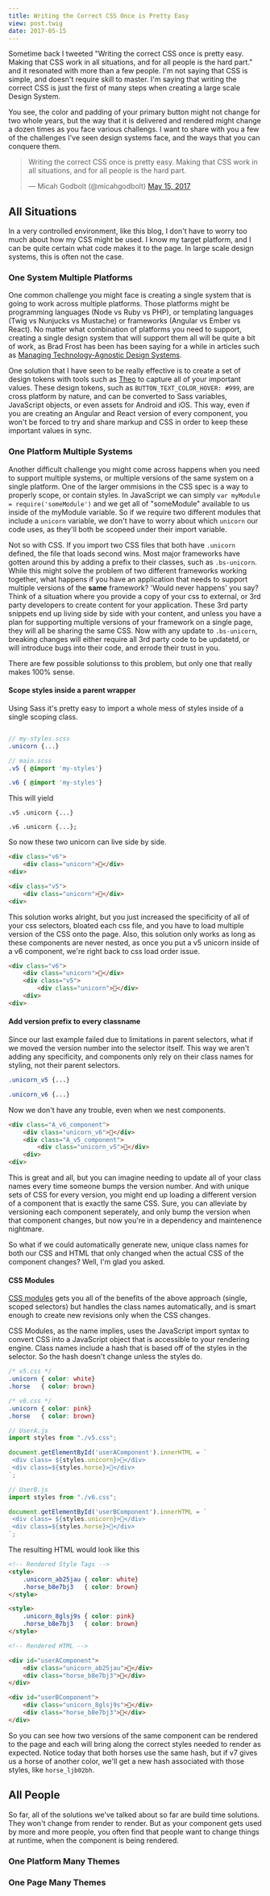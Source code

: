 ```yaml
---
title: Writing the Correct CSS Once is Pretty Easy
view: post.twig
date: 2017-05-15
---
```


Sometime back I tweeted "Writing the correct CSS once is pretty easy.  Making that CSS work in all situations, and for all people is the hard part." and it resonated with more than a few people. I'm not saying that CSS is simple, and doesn't require skill to master. I'm saying that writing the correct CSS is just the first of many steps when creating a large scale Design System. 

You see, the color and padding of your primary button might not change for two whole years, but the way that it is delivered and rendered might change a dozen times as you face various challengs. I want to share with you a few of the challenges I've seen design systems face, and the ways that you can conquere them.

<blockquote class="twitter-tweet" data-lang="en"><p lang="en" dir="ltr">Writing the correct CSS once is pretty easy.  Making that CSS  work in all situations, and for all people is the hard part.</p>&mdash; Micah Godbolt (@micahgodbolt) <a href="https://twitter.com/micahgodbolt/status/864260989629353985">May 15, 2017</a></blockquote>
<script async src="//platform.twitter.com/widgets.js" charset="utf-8"></script>


## All Situations

In a very controlled environment, like this blog, I don't have to worry too much about how my CSS might be used. I know my target platform, and I can be quite certain what code makes it to the page. In large scale design systems, this is often not the case.

### One System Multiple Platforms

One common challenge you might face is creating a single system that is going to work across multiple platforms. Those platforms might be programming languages (Node vs Ruby vs PHP), or templating languages (Twig vs Nunjucks vs Mustache) or frameworks (Angular vs Ember vs React). No matter what combination of platforms you need to support, creating a single design system that will support them all will be quite a bit of work, as Brad Frost has been has been saying for a while in articles such as [Managing Technology-Agnostic Design Systems](http://bradfrost.com/blog/post/managing-technology-agnostic-design-systems/).

One solution that I have seen to be really effective is to create a set of design tokens with tools such as [Theo](https://github.com/salesforce-ux/theo) to capture all of your important values. These design tokens, such as `BUTTON_TEXT_COLOR_HOVER: #999`, are cross platform by nature, and can be converted to Sass variables, JavaScript objects, or even assets for Android and iOS. This way, even if you are creating an Angular and React version of every component, you won't be forced to try and share markup and CSS in order to keep these important values in sync.

### One Platform Multiple Systems

Another difficult challenge you might come across happens when you need to support multiple systems, or multiple versions of the same system on a single platform. One of the larger ommisions in the CSS spec is a way to properly scope, or contain styles. In JavaScript we can simply `var myModule = require('someModule')` and we get all of "someModule" available to us inside of the myModule variable. So if we require two different modules that include a `unicorn` variable, we don't have to worry about which `unicorn` our code uses, as they'll both be scopeed under their import variable. 

Not so with CSS. If you import two CSS files that both have `.unicorn` defined, the file that loads second wins. Most major frameworks have gotten around this by adding a prefix to their classes, such as `.bs-unicorn`. While this might solve the problem of two different frameworks working together, what happens if you have an application that needs to support multiple versions of the __same__ framework? 'Would never happens' you say? Think of a situation where you provide a copy of your css to external, or 3rd party developers to create content for your application. These 3rd party snippets end up living side by side with your content, and unless you have a plan for supporting multiple versions of your framework on a single page, they will all be sharing the same CSS. Now with any update to `.bs-unicorn`, breaking changes will either require all 3rd party code to be updatetd, or will introduce bugs into their code, and errode their trust in you.

There are few possible solutionss to this problem, but only one that really makes 100% sense.

#### Scope styles inside a parent wrapper

Using Sass it's pretty easy to import a whole mess of styles inside of a single scoping class.

```sass

// my-styles.scss
.unicorn {...}

// main.scss
.v5 { @import 'my-styles'}

.v6 { @import 'my-styles'}
```

This will yield

```
.v5 .unicorn {...}

.v6 .unicorn {...};
```

So now these two unicorn can live side by side.

```html
<div class="v6">
    <div class="unicorn">🦄</div>
<div>

<div class="v5">
    <div class="unicorn">🦄</div>
<div>
```

This solution works alright, but you just increased the specificity of all of your css selectors, bloated each css file, and you have to load multiple version of the CSS onto the page. Also, this solution only works as long as these components are never nested, as once you put a v5 unicorn inside of a v6 component, we're right back to css load order issue.

```html
<div class="v6">
    <div class="unicorn">🦄</div>
    <div class="v5">
        <div class="unicorn">🦄</div>
    <div>
<div>
```

#### Add version prefix to every classname

Since our last example failed due to limitations in parent selectors, what if we moved the version number into the selector itself. This way we aren't adding any specificity, and components only rely on their class names for styling, not their parent selectors.

```css
.unicorn_v5 {...}

.unicorn_v6 {...}
```

Now we don't have any trouble, even when we nest components.


```html
<div class="A_v6_component">
    <div class="unicorn_v6">🦄</div>
    <div class="A_v5_component">
        <div class="unicorn_v5">🦄</div>
    <div>
<div>
```

This is great and all, but you can imagine needing to update all of your class names every time someone bumps the version number. And with unique sets of CSS for every version, you might end up loading a different version of a component that is exactly the same CSS. Sure, you can alleviate by versioning each component seperately, and only bump the version when that component changes, but now you're in a dependency and maintenence nightmare. 

So what if we could automatically generate new, unique class names for both our CSS and HTML that only changed when the actual CSS of the component changes? Well, I'm glad you asked.

#### CSS Modules  

[CSS modules](https://github.com/css-modules/css-modules) gets you all of the benefits of the above approach (single, scoped selectors) but handles the class names automatically, and is smart enough to create new revisions only when the CSS changes.

CSS Modules, as the name implies, uses the JavaScript import syntax to convert CSS into a JavaScript object that is accessible to your rendering engine. Class names include a hash that is based off of the styles in the selector. So the hash doesn't change unless the styles do.

```css
/* v5.css */
.unicorn { color: white}
.horse   { color: brown}

/* v6.css */
.unicorn { color: pink}
.horse   { color: brown}
``` 

```js
// UserA.js
import styles from "./v5.css";

document.getElementById('userAComponent').innerHTML = `
 <div class= ${styles.unicorn}>🦄</div>
 <div class=${styles.horse}>🐴</div>
`;

// UserB.js
import styles from "./v6.css";

document.getElementById('userBComponent').innerHTML = `
 <div class= ${styles.unicorn}>🦄</div>
 <div class=${styles.horse}>🐴</div>
`;
```
The resulting HTML would look like this

```html
<!-- Rendered Style Tags -->
<style>
    .unicorn_ab25jau { color: white}
    .horse_b8e7bj3   { color: brown}
</style>

<style>
    .unicorn_8glsj9s { color: pink}
    .horse_b8e7bj3   { color: brown}
</style>

<!-- Rendered HTML -->

<div id="userAComponent">
    <div class="unicorn_ab25jau">🦄</div>
    <div class="horse_b8e7bj3">🐴</div>
</div>

<div id="userBComponent">
    <div class="unicorn_8glsj9s">🦄</div>
    <div class="horse_b8e7bj3">🐴</div>
</div>
```

So you can see how two versions of the same component can be rendered to the page and each will bring along the correct styles needed to render as expected. Notice today that both horses use the same hash, but if v7 gives us a horse of another color, we'll get a new hash associated with those styles, like `horse_ljb02bh`.

## All People
So far, all of the solutions we've talked about so far are build time solutions. They won't change from render to render. But as your component gets used by more and more people, you often find that people want to change things at runtime, when the component is being rendered. 

### One Platform Many Themes

### One Page Many Themes


### 